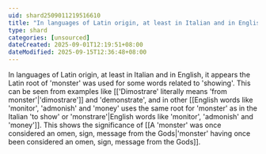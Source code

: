 ```yaml
---
uid: shard2509011219516610
title: "In languages of Latin origin, at least in Italian and in English, the Latin root of 'monster' was used for some words related to 'showing'"
type: shard
categories: [unsourced]
dateCreated: 2025-09-01T12:19:51+08:00
dateModified: 2025-09-15T12:36:48+08:00
---
```

In languages of Latin origin, at least in Italian and in English, it appears the Latin root of 'monster' was used for some words related to 'showing'. This can be seen from examples like [['Dimostrare' literally means 'from monster'|'dimostrare']] and 'demonstrate', and in other [[English words like 'monitor', 'admonish' and 'money' uses the same root for 'monster' as in the Italian 'to show' or 'monstrare'|English words like 'monitor', 'admonish' and 'money']]. This shows the significance of [[A 'monster' was once considered an omen, sign, message from the Gods|'monster' having once been considered an omen, sign, message from the Gods]].